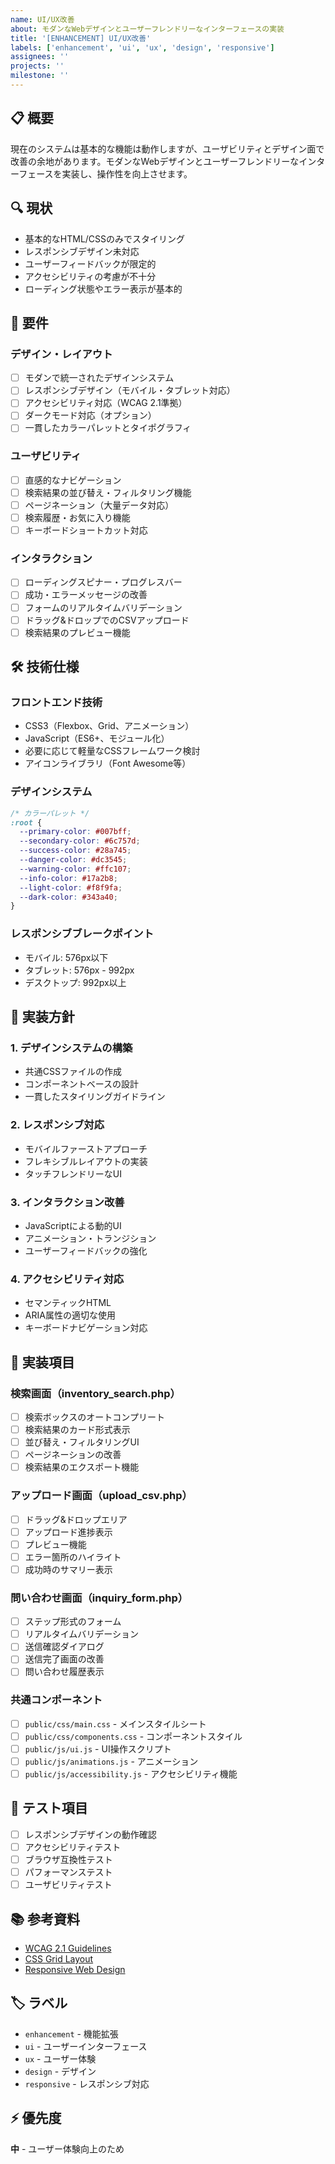 ```yaml
---
name: UI/UX改善
about: モダンなWebデザインとユーザーフレンドリーなインターフェースの実装
title: '[ENHANCEMENT] UI/UX改善'
labels: ['enhancement', 'ui', 'ux', 'design', 'responsive']
assignees: ''
projects: ''
milestone: ''
---
```


## 📋 概要
現在のシステムは基本的な機能は動作しますが、ユーザビリティとデザイン面で改善の余地があります。モダンなWebデザインとユーザーフレンドリーなインターフェースを実装し、操作性を向上させます。

## 🔍 現状
- 基本的なHTML/CSSのみでスタイリング
- レスポンシブデザイン未対応
- ユーザーフィードバックが限定的
- アクセシビリティの考慮が不十分
- ローディング状態やエラー表示が基本的

## 🎯 要件

### デザイン・レイアウト
- [ ] モダンで統一されたデザインシステム
- [ ] レスポンシブデザイン（モバイル・タブレット対応）
- [ ] アクセシビリティ対応（WCAG 2.1準拠）
- [ ] ダークモード対応（オプション）
- [ ] 一貫したカラーパレットとタイポグラフィ

### ユーザビリティ
- [ ] 直感的なナビゲーション
- [ ] 検索結果の並び替え・フィルタリング機能
- [ ] ページネーション（大量データ対応）
- [ ] 検索履歴・お気に入り機能
- [ ] キーボードショートカット対応

### インタラクション
- [ ] ローディングスピナー・プログレスバー
- [ ] 成功・エラーメッセージの改善
- [ ] フォームのリアルタイムバリデーション
- [ ] ドラッグ&ドロップでのCSVアップロード
- [ ] 検索結果のプレビュー機能

## 🛠️ 技術仕様

### フロントエンド技術
- CSS3（Flexbox、Grid、アニメーション）
- JavaScript（ES6+、モジュール化）
- 必要に応じて軽量なCSSフレームワーク検討
- アイコンライブラリ（Font Awesome等）

### デザインシステム
```css
/* カラーパレット */
:root {
  --primary-color: #007bff;
  --secondary-color: #6c757d;
  --success-color: #28a745;
  --danger-color: #dc3545;
  --warning-color: #ffc107;
  --info-color: #17a2b8;
  --light-color: #f8f9fa;
  --dark-color: #343a40;
}
```

### レスポンシブブレークポイント
- モバイル: 576px以下
- タブレット: 576px - 992px
- デスクトップ: 992px以上

## 📁 実装方針

### 1. デザインシステムの構築
- 共通CSSファイルの作成
- コンポーネントベースの設計
- 一貫したスタイリングガイドライン

### 2. レスポンシブ対応
- モバイルファーストアプローチ
- フレキシブルレイアウトの実装
- タッチフレンドリーなUI

### 3. インタラクション改善
- JavaScriptによる動的UI
- アニメーション・トランジション
- ユーザーフィードバックの強化

### 4. アクセシビリティ対応
- セマンティックHTML
- ARIA属性の適切な使用
- キーボードナビゲーション対応

## 📝 実装項目

### 検索画面（inventory_search.php）
- [ ] 検索ボックスのオートコンプリート
- [ ] 検索結果のカード形式表示
- [ ] 並び替え・フィルタリングUI
- [ ] ページネーションの改善
- [ ] 検索結果のエクスポート機能

### アップロード画面（upload_csv.php）
- [ ] ドラッグ&ドロップエリア
- [ ] アップロード進捗表示
- [ ] プレビュー機能
- [ ] エラー箇所のハイライト
- [ ] 成功時のサマリー表示

### 問い合わせ画面（inquiry_form.php）
- [ ] ステップ形式のフォーム
- [ ] リアルタイムバリデーション
- [ ] 送信確認ダイアログ
- [ ] 送信完了画面の改善
- [ ] 問い合わせ履歴表示

### 共通コンポーネント
- [ ] `public/css/main.css` - メインスタイルシート
- [ ] `public/css/components.css` - コンポーネントスタイル
- [ ] `public/js/ui.js` - UI操作スクリプト
- [ ] `public/js/animations.js` - アニメーション
- [ ] `public/js/accessibility.js` - アクセシビリティ機能

## 🧪 テスト項目
- [ ] レスポンシブデザインの動作確認
- [ ] アクセシビリティテスト
- [ ] ブラウザ互換性テスト
- [ ] パフォーマンステスト
- [ ] ユーザビリティテスト

## 📚 参考資料
- [WCAG 2.1 Guidelines](https://www.w3.org/WAI/WCAG21/quickref/)
- [CSS Grid Layout](https://developer.mozilla.org/en-US/docs/Web/CSS/CSS_Grid_Layout)
- [Responsive Web Design](https://developer.mozilla.org/en-US/docs/Learn/CSS/CSS_layout/Responsive_Design)

## 🏷️ ラベル
- `enhancement` - 機能拡張
- `ui` - ユーザーインターフェース
- `ux` - ユーザー体験
- `design` - デザイン
- `responsive` - レスポンシブ対応

## ⚡ 優先度
**中** - ユーザー体験向上のため 
